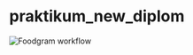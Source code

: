 # praktikum_new_diplom
![Foodgram workflow](https://github.com/LevityLoveLight/foodgram-project-react/actions/workflows/main.yml/badge.svg)
